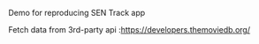 Demo for reproducing SEN Track app

Fetch data from 3rd-party api :https://developers.themoviedb.org/
